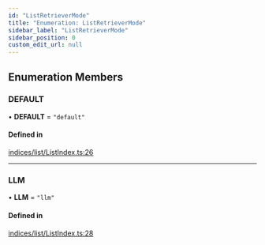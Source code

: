 ```yaml
---
id: "ListRetrieverMode"
title: "Enumeration: ListRetrieverMode"
sidebar_label: "ListRetrieverMode"
sidebar_position: 0
custom_edit_url: null
---
```


## Enumeration Members

### DEFAULT

• **DEFAULT** = ``"default"``

#### Defined in

[indices/list/ListIndex.ts:26](https://github.com/run-llama/LlamaIndexTS/blob/816132e/packages/core/src/indices/list/ListIndex.ts#L26)

___

### LLM

• **LLM** = ``"llm"``

#### Defined in

[indices/list/ListIndex.ts:28](https://github.com/run-llama/LlamaIndexTS/blob/816132e/packages/core/src/indices/list/ListIndex.ts#L28)

